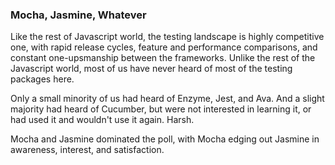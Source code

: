 ### Mocha, Jasmine, Whatever

Like the rest of Javascript world, the testing landscape is highly competitive
one, with rapid release cycles, feature and performance comparisons, and
constant one-upsmanship between the frameworks. Unlike the rest of the
Javascript world, most of us have never heard of most of the testing packages
here.

Only a small minority of us had heard of Enzyme, Jest, and Ava. And a slight
majority had heard of Cucumber, but were not interested in learning it, or had
used it and wouldn't use it again. Harsh.

Mocha and Jasmine dominated the poll, with Mocha edging out Jasmine in awareness,
interest, and satisfaction.

